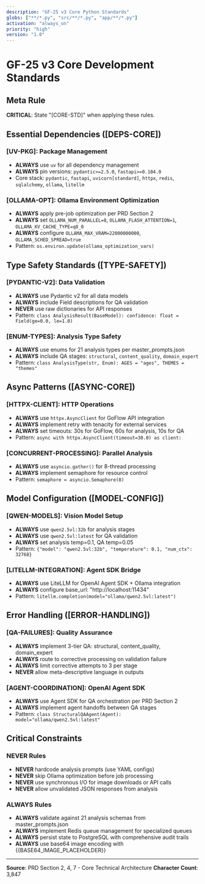```yaml
---
description: "GF-25 v3 Core Python Standards"
globs: ["**/*.py", "src/**/*.py", "app/**/*.py"]
activation: "always_on"
priority: "high"
version: "1.0"
---
```


# GF-25 v3 Core Development Standards

## Meta Rule
**CRITICAL**: State "[CORE-STD]" when applying these rules.

## Essential Dependencies ([DEPS-CORE])

### **[UV-PKG]**: Package Management
- **ALWAYS** use `uv` for all dependency management
- **ALWAYS** pin versions: `pydantic>=2.5.0`, `fastapi>=0.104.0`
- Core stack: `pydantic`, `fastapi`, `uvicorn[standard]`, `httpx`, `redis`, `sqlalchemy`, `ollama`, `litellm`

### **[OLLAMA-OPT]**: Ollama Environment Optimization
- **ALWAYS** apply pre-job optimization per PRD Section 2
- **ALWAYS** set `OLLAMA_NUM_PARALLEL=8`, `OLLAMA_FLASH_ATTENTION=1`, `OLLAMA_KV_CACHE_TYPE=q8_0`
- **ALWAYS** configure `OLLAMA_MAX_VRAM=22000000000`, `OLLAMA_SCHED_SPREAD=true`
- Pattern: `os.environ.update(ollama_optimization_vars)`

## Type Safety Standards ([TYPE-SAFETY])

### **[PYDANTIC-V2]**: Data Validation
- **ALWAYS** use Pydantic v2 for all data models
- **ALWAYS** include Field descriptions for QA validation
- **NEVER** use raw dictionaries for API responses
- Pattern: `class AnalysisResult(BaseModel): confidence: float = Field(ge=0.0, le=1.0)`

### **[ENUM-TYPES]**: Analysis Type Safety
- **ALWAYS** use enums for 21 analysis types per master_prompts.json
- **ALWAYS** include QA stages: `structural`, `content_quality`, `domain_expert`
- Pattern: `class AnalysisType(str, Enum): AGES = "ages", THEMES = "themes"`

## Async Patterns ([ASYNC-CORE])

### **[HTTPX-CLIENT]**: HTTP Operations
- **ALWAYS** use `httpx.AsyncClient` for GoFlow API integration
- **ALWAYS** implement retry with tenacity for external services
- **ALWAYS** set timeouts: 30s for GoFlow, 60s for analysis, 10s for QA
- Pattern: `async with httpx.AsyncClient(timeout=30.0) as client:`

### **[CONCURRENT-PROCESSING]**: Parallel Analysis
- **ALWAYS** use `asyncio.gather()` for 8-thread processing
- **ALWAYS** implement semaphore for resource control
- Pattern: `semaphore = asyncio.Semaphore(8)`

## Model Configuration ([MODEL-CONFIG])

### **[QWEN-MODELS]**: Vision Model Setup
- **ALWAYS** use `qwen2.5vl:32b` for analysis stages
- **ALWAYS** use `qwen2.5vl:latest` for QA validation
- **ALWAYS** set analysis temp=0.1, QA temp=0.05
- Pattern: `{"model": "qwen2.5vl:32b", "temperature": 0.1, "num_ctx": 32768}`

### **[LITELLM-INTEGRATION]**: Agent SDK Bridge
- **ALWAYS** use LiteLLM for OpenAI Agent SDK + Ollama integration
- **ALWAYS** configure base_url: "http://localhost:11434"
- Pattern: `litellm.completion(model="ollama/qwen2.5vl:latest")`

## Error Handling ([ERROR-HANDLING])

### **[QA-FAILURES]**: Quality Assurance
- **ALWAYS** implement 3-tier QA: structural, content_quality, domain_expert
- **ALWAYS** route to corrective processing on validation failure
- **ALWAYS** limit corrective attempts to 3 per stage
- **NEVER** allow meta-descriptive language in outputs

### **[AGENT-COORDINATION]**: OpenAI Agent SDK
- **ALWAYS** use Agent SDK for QA orchestration per PRD Section 2
- **ALWAYS** implement agent handoffs between QA stages
- Pattern: `class StructuralQAAgent(Agent): model="ollama/qwen2.5vl:latest"`

## Critical Constraints

### **NEVER** Rules
- **NEVER** hardcode analysis prompts (use YAML configs)
- **NEVER** skip Ollama optimization before job processing
- **NEVER** use synchronous I/O for image downloads or API calls
- **NEVER** allow unvalidated JSON responses from analysis

### **ALWAYS** Rules
- **ALWAYS** validate against 21 analysis schemas from master_prompts.json
- **ALWAYS** implement Redis queue management for specialized queues
- **ALWAYS** persist state to PostgreSQL with comprehensive audit trails
- **ALWAYS** use base64 image encoding with {{BASE64_IMAGE_PLACEHOLDER}}

---
**Source**: PRD Section 2, 4, 7 - Core Technical Architecture
**Character Count**: 3,847